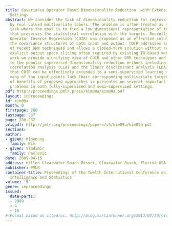 ```yaml
---
title: Covariance Operator Based Dimensionality Reduction  with Extension to Semi-Supervised
  Settings
abstract: We consider the task of dimensionality reduction for regression (DRR) informed
  by real-valued multivariate labels. The problem is often treated as a regression
  task where the goal is to find a low dimensional representation of the input data
  that preserves the statistical correlation with the targets. Recently, Covariance
  Operator Inverse Regression (COIR) was proposed as an effective solution that exploits
  the covariance structures of both input and output. COIR addresses known limitations
  of recent DRR techniques and allows a closed-form solution without resorting to
  explicit output space slicing often required by existing IR-based methods. In this
  work we provide a unifying view of COIR and other DRR techniques and relate them
  to the popular supervised dimensionality reduction methods including the canonical
  correlation analysis (CCA) and the linear discriminant analysis (LDA). We then show
  that COIR can be effectively extended to a semi-supervised learning setting where
  many of the input points lack their corresponding multivariate targets. A study
  of benefits of proposed approaches is presented on several important regression
  problems in both fully-supervised and semi-supervised settings.
pdf: http://proceedings.pmlr.press/kim09a/kim09a.pdf
layout: inproceedings
id: kim09a
month: 0
firstpage: 280
lastpage: 287
page: 280-287
origpdf: http://jmlr.org/proceedings/papers/v5/kim09a/kim09a.pdf
sections: 
author:
- given: Minyoung
  family: Kim
- given: Vladimir
  family: Pavlovic
date: 2009-04-15
address: Hilton Clearwater Beach Resort, Clearwater Beach, Florida USA
publisher: PMLR
container-title: Proceedings of the Twelth International Conference on Artificial
  Intelligence and Statistics
volume: '5'
genre: inproceedings
issued:
  date-parts:
  - 2009
  - 4
  - 15
# Format based on citeproc: http://blog.martinfenner.org/2013/07/30/citeproc-yaml-for-bibliographies/
---
```

